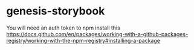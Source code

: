 # genesis-storybook

You will need an auth token to npm install this https://docs.github.com/en/packages/working-with-a-github-packages-registry/working-with-the-npm-registry#installing-a-package
